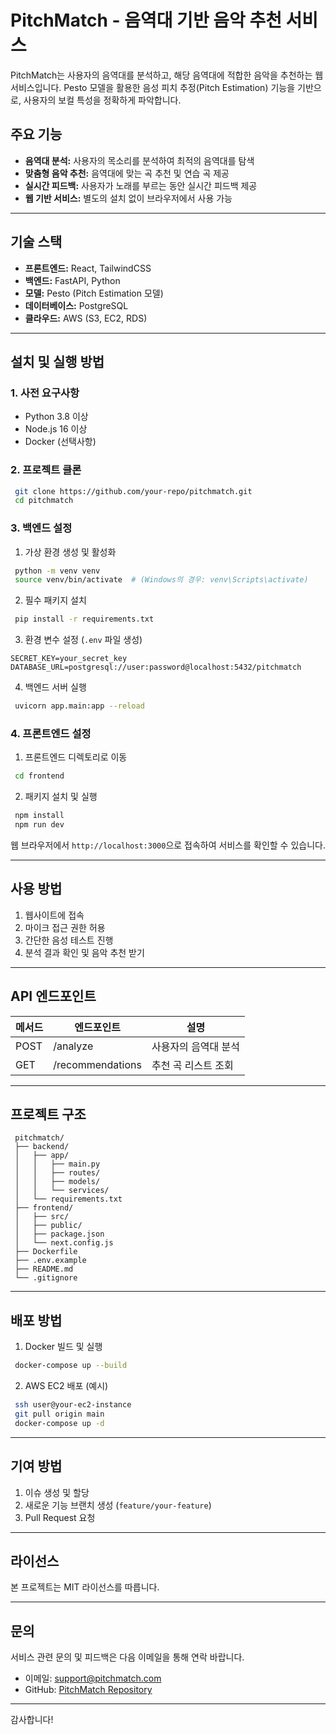 # PitchMatch - 음역대 기반 음악 추천 서비스

PitchMatch는 사용자의 음역대를 분석하고, 해당 음역대에 적합한 음악을 추천하는 웹 서비스입니다. Pesto 모델을 활용한 음성 피치 추정(Pitch Estimation) 기능을 기반으로, 사용자의 보컬 특성을 정확하게 파악합니다.

## 주요 기능

- **음역대 분석:** 사용자의 목소리를 분석하여 최적의 음역대를 탐색
- **맞춤형 음악 추천:** 음역대에 맞는 곡 추천 및 연습 곡 제공
- **실시간 피드백:** 사용자가 노래를 부르는 동안 실시간 피드백 제공
- **웹 기반 서비스:** 별도의 설치 없이 브라우저에서 사용 가능

---

## 기술 스택

- **프론트엔드:** React, TailwindCSS
- **백엔드:** FastAPI, Python
- **모델:** Pesto (Pitch Estimation 모델)
- **데이터베이스:** PostgreSQL
- **클라우드:** AWS (S3, EC2, RDS)

---

## 설치 및 실행 방법

### 1. 사전 요구사항

- Python 3.8 이상
- Node.js 16 이상
- Docker (선택사항)

### 2. 프로젝트 클론

```bash
 git clone https://github.com/your-repo/pitchmatch.git
 cd pitchmatch
```

### 3. 백엔드 설정

1. 가상 환경 생성 및 활성화

```bash
 python -m venv venv
 source venv/bin/activate  # (Windows의 경우: venv\Scripts\activate)
```

2. 필수 패키지 설치

```bash
 pip install -r requirements.txt
```

3. 환경 변수 설정 (`.env` 파일 생성)

```
SECRET_KEY=your_secret_key
DATABASE_URL=postgresql://user:password@localhost:5432/pitchmatch
```

4. 백엔드 서버 실행

```bash
 uvicorn app.main:app --reload
```

### 4. 프론트엔드 설정

1. 프론트엔드 디렉토리로 이동

```bash
 cd frontend
```

2. 패키지 설치 및 실행

```bash
 npm install
 npm run dev
```

웹 브라우저에서 `http://localhost:3000`으로 접속하여 서비스를 확인할 수 있습니다.

---

## 사용 방법

1. 웹사이트에 접속
2. 마이크 접근 권한 허용
3. 간단한 음성 테스트 진행
4. 분석 결과 확인 및 음악 추천 받기

---

## API 엔드포인트

| 메서드 | 엔드포인트          | 설명                |
|--------|-------------------|---------------------|
| POST   | /analyze           | 사용자의 음역대 분석 |
| GET    | /recommendations   | 추천 곡 리스트 조회 |

---

## 프로젝트 구조

```
 pitchmatch/
 ├── backend/
 │   ├── app/
 │   │   ├── main.py
 │   │   ├── routes/
 │   │   ├── models/
 │   │   └── services/
 │   └── requirements.txt
 ├── frontend/
 │   ├── src/
 │   ├── public/
 │   ├── package.json
 │   └── next.config.js
 ├── Dockerfile
 ├── .env.example
 ├── README.md
 └── .gitignore
```

---

## 배포 방법

1. Docker 빌드 및 실행

```bash
 docker-compose up --build
```

2. AWS EC2 배포 (예시)

```bash
 ssh user@your-ec2-instance
 git pull origin main
 docker-compose up -d
```

---

## 기여 방법

1. 이슈 생성 및 할당
2. 새로운 기능 브랜치 생성 (`feature/your-feature`)
3. Pull Request 요청

---

## 라이선스

본 프로젝트는 MIT 라이선스를 따릅니다.

---

## 문의

서비스 관련 문의 및 피드백은 다음 이메일을 통해 연락 바랍니다.

- 이메일: support@pitchmatch.com
- GitHub: [PitchMatch Repository](https://github.com/your-repo/pitchmatch)

---

감사합니다!

